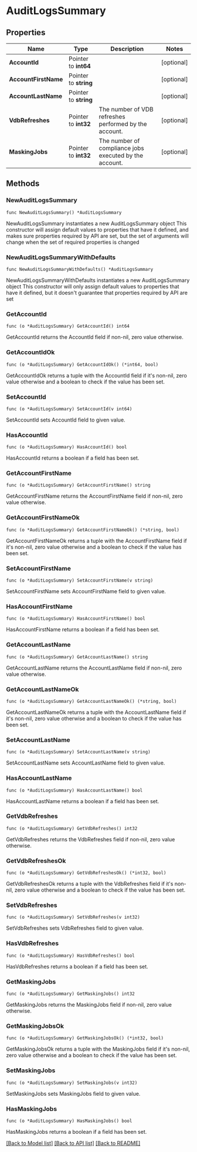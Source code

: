 # AuditLogsSummary

## Properties

Name | Type | Description | Notes
------------ | ------------- | ------------- | -------------
**AccountId** | Pointer to **int64** |  | [optional] 
**AccountFirstName** | Pointer to **string** |  | [optional] 
**AccountLastName** | Pointer to **string** |  | [optional] 
**VdbRefreshes** | Pointer to **int32** | The number of VDB refreshes performed by the account. | [optional] 
**MaskingJobs** | Pointer to **int32** | The number of compliance jobs executed by the account. | [optional] 

## Methods

### NewAuditLogsSummary

`func NewAuditLogsSummary() *AuditLogsSummary`

NewAuditLogsSummary instantiates a new AuditLogsSummary object
This constructor will assign default values to properties that have it defined,
and makes sure properties required by API are set, but the set of arguments
will change when the set of required properties is changed

### NewAuditLogsSummaryWithDefaults

`func NewAuditLogsSummaryWithDefaults() *AuditLogsSummary`

NewAuditLogsSummaryWithDefaults instantiates a new AuditLogsSummary object
This constructor will only assign default values to properties that have it defined,
but it doesn't guarantee that properties required by API are set

### GetAccountId

`func (o *AuditLogsSummary) GetAccountId() int64`

GetAccountId returns the AccountId field if non-nil, zero value otherwise.

### GetAccountIdOk

`func (o *AuditLogsSummary) GetAccountIdOk() (*int64, bool)`

GetAccountIdOk returns a tuple with the AccountId field if it's non-nil, zero value otherwise
and a boolean to check if the value has been set.

### SetAccountId

`func (o *AuditLogsSummary) SetAccountId(v int64)`

SetAccountId sets AccountId field to given value.

### HasAccountId

`func (o *AuditLogsSummary) HasAccountId() bool`

HasAccountId returns a boolean if a field has been set.

### GetAccountFirstName

`func (o *AuditLogsSummary) GetAccountFirstName() string`

GetAccountFirstName returns the AccountFirstName field if non-nil, zero value otherwise.

### GetAccountFirstNameOk

`func (o *AuditLogsSummary) GetAccountFirstNameOk() (*string, bool)`

GetAccountFirstNameOk returns a tuple with the AccountFirstName field if it's non-nil, zero value otherwise
and a boolean to check if the value has been set.

### SetAccountFirstName

`func (o *AuditLogsSummary) SetAccountFirstName(v string)`

SetAccountFirstName sets AccountFirstName field to given value.

### HasAccountFirstName

`func (o *AuditLogsSummary) HasAccountFirstName() bool`

HasAccountFirstName returns a boolean if a field has been set.

### GetAccountLastName

`func (o *AuditLogsSummary) GetAccountLastName() string`

GetAccountLastName returns the AccountLastName field if non-nil, zero value otherwise.

### GetAccountLastNameOk

`func (o *AuditLogsSummary) GetAccountLastNameOk() (*string, bool)`

GetAccountLastNameOk returns a tuple with the AccountLastName field if it's non-nil, zero value otherwise
and a boolean to check if the value has been set.

### SetAccountLastName

`func (o *AuditLogsSummary) SetAccountLastName(v string)`

SetAccountLastName sets AccountLastName field to given value.

### HasAccountLastName

`func (o *AuditLogsSummary) HasAccountLastName() bool`

HasAccountLastName returns a boolean if a field has been set.

### GetVdbRefreshes

`func (o *AuditLogsSummary) GetVdbRefreshes() int32`

GetVdbRefreshes returns the VdbRefreshes field if non-nil, zero value otherwise.

### GetVdbRefreshesOk

`func (o *AuditLogsSummary) GetVdbRefreshesOk() (*int32, bool)`

GetVdbRefreshesOk returns a tuple with the VdbRefreshes field if it's non-nil, zero value otherwise
and a boolean to check if the value has been set.

### SetVdbRefreshes

`func (o *AuditLogsSummary) SetVdbRefreshes(v int32)`

SetVdbRefreshes sets VdbRefreshes field to given value.

### HasVdbRefreshes

`func (o *AuditLogsSummary) HasVdbRefreshes() bool`

HasVdbRefreshes returns a boolean if a field has been set.

### GetMaskingJobs

`func (o *AuditLogsSummary) GetMaskingJobs() int32`

GetMaskingJobs returns the MaskingJobs field if non-nil, zero value otherwise.

### GetMaskingJobsOk

`func (o *AuditLogsSummary) GetMaskingJobsOk() (*int32, bool)`

GetMaskingJobsOk returns a tuple with the MaskingJobs field if it's non-nil, zero value otherwise
and a boolean to check if the value has been set.

### SetMaskingJobs

`func (o *AuditLogsSummary) SetMaskingJobs(v int32)`

SetMaskingJobs sets MaskingJobs field to given value.

### HasMaskingJobs

`func (o *AuditLogsSummary) HasMaskingJobs() bool`

HasMaskingJobs returns a boolean if a field has been set.


[[Back to Model list]](../README.md#documentation-for-models) [[Back to API list]](../README.md#documentation-for-api-endpoints) [[Back to README]](../README.md)


